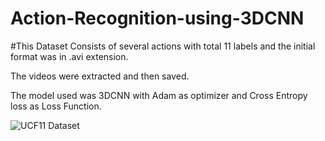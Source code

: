# Action-Recognition-using-3DCNN

#This Dataset Consists of several actions with total 11 labels and the initial format was in .avi extension.

The videos were extracted and then saved.

The model used was 3DCNN with Adam as optimizer and Cross Entropy loss as Loss Function.

![UCF11 Dataset](https://www.crcv.ucf.edu/data/youtube_snaps.jpg)
